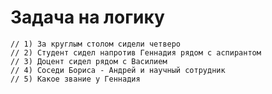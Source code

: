 # Задача на логику

    // 1) За круглым столом сидели четверо
    // 2) Студент сидел напротив Геннадия рядом с аспирантом
    // 3) Доцент сидел рядом с Василием
    // 4) Соседи Бориса - Андрей и научный сотрудник
    // 5) Какое звание у Геннадия